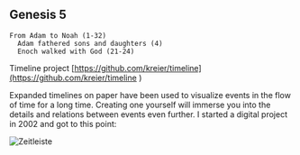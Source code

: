 ## Genesis 5

```
From Adam to Noah (1-32)
  Adam fathered sons and daughters (4)
  Enoch walked with God (21-24)
```

Timeline project [https://github.com/kreier/timeline](https://github.com/kreier/timeline ) 

Expanded timelines on paper have been used to visualize events in the flow of time for a long time. Creating one yourself will immerse you into the details and relations between events even further. I started a digital project in 2002 and got to this point:

![Zeitleiste](https://raw.githubusercontent.com/kreier/timeline/main/docs/Zeitleistes.jpg)
